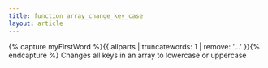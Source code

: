 ```yaml
---
title: function array_change_key_case
layout: article
---
```


{% capture myFirstWord  %}{{ allparts    | truncatewords: 1 | remove: '...' }}{% endcapture %}
Changes all keys in an array to lowercase or uppercase